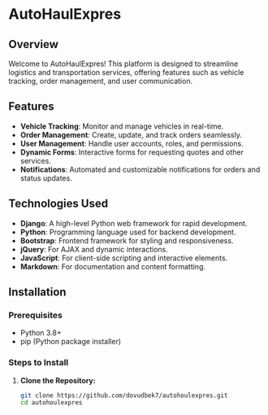 # AutoHaulExpres

## Overview

Welcome to AutoHaulExpres! This platform is designed to streamline logistics and transportation services, offering features such as vehicle tracking, order management, and user communication.

## Features

- **Vehicle Tracking**: Monitor and manage vehicles in real-time.
- **Order Management**: Create, update, and track orders seamlessly.
- **User Management**: Handle user accounts, roles, and permissions.
- **Dynamic Forms**: Interactive forms for requesting quotes and other services.
- **Notifications**: Automated and customizable notifications for orders and status updates.

## Technologies Used

- **Django**: A high-level Python web framework for rapid development.
- **Python**: Programming language used for backend development.
- **Bootstrap**: Frontend framework for styling and responsiveness.
- **jQuery**: For AJAX and dynamic interactions.
- **JavaScript**: For client-side scripting and interactive elements.
- **Markdown**: For documentation and content formatting.

## Installation

### Prerequisites

- Python 3.8+
- pip (Python package installer)

### Steps to Install

1. **Clone the Repository:**

   ```bash
   git clone https://github.com/dovudbek7/autohoulexpres.git
   cd autohoulexpres
